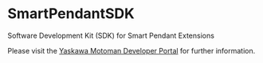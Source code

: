 # SmartPendantSDK
Software Development Kit (SDK) for Smart Pendant Extensions

Please visit the [Yaskawa Motoman Developer Portal](https://developer.motoman.com) for further information.
